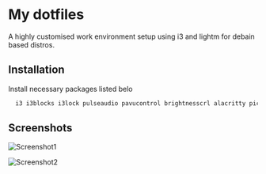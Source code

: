 
# My dotfiles

A highly customised work environment setup using i3 and lightm for debain based distros.




## Installation

Install necessary packages listed belo 

```bash
  i3 i3blocks i3lock pulseaudio pavucontrol brightnesscrl alacritty picom diodon lightdm kitty thunar rofi mpv easyeffects
```
    
## Screenshots

![Screenshot1](https://github.com/athulmenondev/i3-config-files-mine/blob/main/screenshots/ss1.png)

![Screenshot2](https://github.com/athulmenondev/i3-config-files-mine/blob/main/screenshots/ss2.png)
